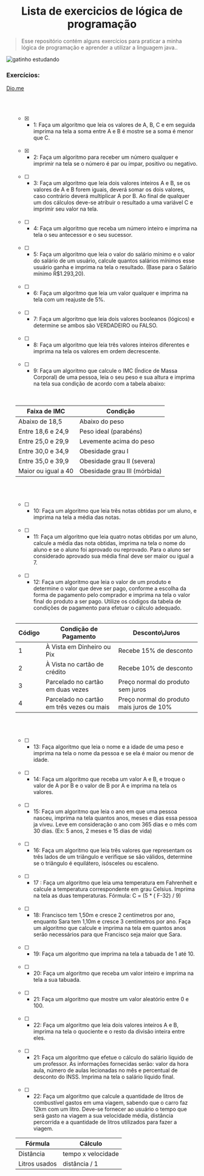 <h1 align = center> Lista de exercicios de lógica de programação  </h1>


  

<blockquote> Esse repositório contém alguns exercícios para praticar a minha lógica de programação e aprender a utilizar a linguagem java.. </blockquote>

<img align = right> 

![gatinho estudando](https://i.pinimg.com/originals/35/98/8b/35988bf09ce2be958e36f4bc8f4575d1.gif) 

</img>

<h3> Exercícios: </h3>
<a href = "https://www.dio.me/articles/lista-de-exercicios-para-treinar-logica-de-programacao">
Dio.me
</a> 
<ul>

<br><br>
-  [x] - 1: Faça um algoritmo que leia os valores de A, B, C e em seguida imprima na tela a soma entre A e B é mostre se a soma é menor que C.
<br><br>
- [x] - 2: Faça um algoritmo para receber um número qualquer e imprimir na tela se o número é par ou ímpar, positivo ou negativo.
<br><br>
- [ ] -  3: Faça um algoritmo que leia dois valores inteiros A e B, se os valores de A e B forem iguais, deverá somar os dois valores, caso contrário deverá multiplicar A por B. Ao final de qualquer um dos cálculos deve-se atribuir o resultado a uma variável C e imprimir seu valor na tela.
<br><br>
- [ ] - 4: Faça um algoritmo que receba um número inteiro e imprima na tela o seu antecessor e o seu sucessor.
<br><br>
- [ ] -  5: Faça um algoritmo que leia o valor do salário mínimo e o valor do salário de um usuário, calcule quantos salários mínimos esse usuário ganha e imprima na tela o resultado. (Base para o Salário mínimo R$1.293,20).
<br><br>
- [ ] -  6: Faça um algoritmo que leia um valor qualquer e imprima na tela com um reajuste de 5%.
<br><br>
- [ ] -  7:  Faça um algoritmo que leia dois valores booleanos (lógicos) e determine se ambos são VERDADEIRO ou FALSO.
<br><br>
- [ ] - 8: Faça um algoritmo que leia três valores inteiros diferentes e imprima na tela os valores em ordem decrescente.
<br><br>
- [ ] -  9: Faça um algoritmo que calcule o IMC (Índice de Massa Corporal) de uma pessoa, leia o seu peso e sua altura e imprima na tela sua condição de acordo com a tabela abaixo:
<br>
    
<table align = center> 

| Faixa de IMC             | Condição                       |
|--------------------------|--------------------------------|
| Abaixo de 18,5           | Abaixo do peso                 |
| Entre 18,6 e 24,9        | Peso ideal (parabéns)          |
| Entre 25,0 e 29,9        | Levemente acima do peso        |
| Entre 30,0 e 34,9        | Obesidade grau I               |
| Entre 35,0 e 39,9        | Obesidade grau II (severa)     |
| Maior ou igual a 40       | Obesidade grau III (mórbida)   |

</table>
<br><br>

- [ ] -  10:  Faça um algoritmo que leia três notas obtidas por um aluno, e imprima na tela a média das notas.
<br><br>
- [ ] -  11:  Faça um algoritmo que leia quatro notas obtidas por um aluno, calcule a média das nota obtidas, imprima na tela o nome do aluno e se o aluno foi aprovado ou reprovado. Para o aluno ser considerado aprovado sua média final deve ser maior ou igual a 7.
<br><br>
- [ ] - 12:  Faça um algoritmo que leia o valor de um produto e determine o valor que deve ser pago, conforme a escolha da forma de pagamento pelo comprador e imprima na tela o valor final do produto a ser pago. Utilize os códigos da tabela de condições de pagamento para efetuar o cálculo adequado.

 <table align = center>

| Código | Condição de Pagamento | Desconto\Juros |
|--------|-----------------------------------------------|-------------------------------------------------|
| 1      | À Vista em Dinheiro ou Pix                    | Recebe 15% de desconto                          |
| 2      | À Vista no cartão de crédito                  | Recebe 10% de desconto                          |
| 3      | Parcelado no cartão em duas vezes             | Preço normal do produto sem juros               |
| 4      | Parcelado no cartão em três vezes ou mais     | Preço normal do produto mais juros de 10%       |

</table>
 
<br><br>
- [ ] - 13:  Faça algoritmo que leia o nome e a idade de uma peso e imprima na tela o nome da pessoa e se ela é maior ou menor de idade. 
<br><br>
- [ ] - 14:  Faça um algoritmo que receba um valor A e B, e troque o valor de A por B e o valor de B por A e imprima na tela os valores.
<br><br>
- [ ] - 15:  Faça um algoritmo que leia o ano em que uma pessoa nasceu, imprima na tela quantos anos, meses e dias essa pessoa ja viveu. Leve em consideração o ano com 365 dias e o mês com 30 dias. (Ex: 5 anos, 2 meses e 15 dias de vida)
<br><br>
- [ ] - 16:  Faça um algoritmo que leia três valores que representam os três lados de um triângulo e verifique se são válidos, determine se o triângulo é equilátero, isósceles ou escaleno.
<br><br>
- [ ] - 17 : Faça um algoritmo que leia uma temperatura em Fahrenheit e calcule a temperatura correspondente em grau Celsius. Imprima na tela as duas temperaturas. Fórmula: C = (5 * ( F-32) / 9)
<br><br>
- [ ] - 18:  Francisco tem 1,50m e cresce 2 centímetros por ano, enquanto Sara tem 1,10m e cresce 3 centímetros por ano. Faça um algoritmo que calcule e imprima na tela em quantos anos serão necessários para que Francisco seja maior que Sara.
<br><br>
- [ ] - 19:  Faça um algoritmo que imprima na tela a tabuada de 1 até 10.
<br><br>
- [ ] - 20:  Faça um algoritmo que receba um valor inteiro e imprima na tela a sua tabuada.
<br><br>
- [ ] - 21:  Faça um algoritmo que mostre um valor aleatório entre 0 e 100.
<br><br>
- [ ] - 22:  Faça um algoritmo que leia dois valores inteiros A e B, imprima na tela o quociente e o resto da divisão inteira entre eles.
<br><br>
- [ ] - 21:  Faça um algoritmo que efetue o cálculo do salário líquido de um professor. As informações fornecidas serão: valor da hora aula, número de aulas lecionadas no mês e percentual de desconto do INSS. Imprima na tela o salário líquido final.
<br><br>
- [ ] - 22: Faça um algoritmo que calcule a quantidade de litros de combustível gastos em uma viagem, sabendo que o carro faz 12km com um litro. Deve-se fornecer ao usuário o tempo que será gasto na viagem a sua velocidade média, distância percorrida e a quantidade de litros utilizados para fazer a viagem.


<p align = center> 

| Fórmula                    | Cálculo                          |
|----------------------------|----------------------------------|
| Distância                  | tempo x velocidade               |
| Litros usados              | distância / 1                    |

</p>

</ul>


